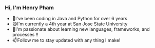 ### Hi, I'm Henry Pham 
- 🔭I've been coding in Java and Python for over 6 years
- 😄I'm currently a 4th year at San Jose State University
- 👯I'm passionate about learning new languages, frameworks, and processes !!
- 📫Follow me to stay updated with any thing I make!

<!--
**V31T/V31T** is a ✨ _special_ ✨ repository because its `README.md` (this file) appears on your GitHub profile.

Here are some ideas to get you started:

- 🔭 I’m currently working on ...
- 🌱 I’m currently learning ...
- 👯 I’m looking to collaborate on ...
- 🤔 I’m looking for help with ...
- 💬 Ask me about ...
- 📫 How to reach me: ...
- 😄 Pronouns: ...
- ⚡ Fun fact: ...
-->
